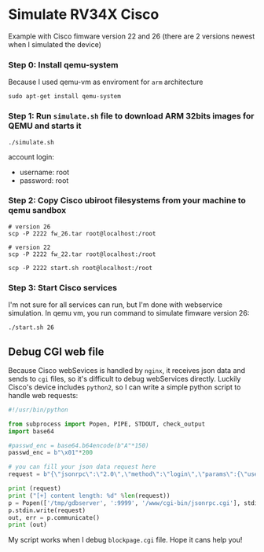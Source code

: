 # Simulate RV34X Cisco

Example with Cisco fimware version 22 and 26 (there are 2 versions newest when I simulated the device)

### Step 0: Install qemu-system
Because I used qemu-vm as enviroment for `arm` architecture
```
sudo apt-get install qemu-system
```

### Step 1: Run `simulate.sh` file to download ARM 32bits images for QEMU and starts it
```
./simulate.sh
```
account login:
- username: root
- password: root

### Step 2: Copy Cisco ubiroot filesystems from your machine to qemu sandbox
```
# version 26
scp -P 2222 fw_26.tar root@localhost:/root

# version 22
scp -P 2222 fw_22.tar root@localhost:/root

scp -P 2222 start.sh root@localhost:/root
```
### Step 3: Start Cisco services
I'm not sure for all services can run, but I'm done with webservice simulation.
In qemu vm, you run command to simulate fimware version 26:
```
./start.sh 26
```
## Debug CGI web file
Because Cisco webSevices is handled by `nginx`, it receives json data and sends to `cgi` files, so it's difficult to debug webServices directly. Luckily Cisco's device includes `python2`, so I can write a simple python script to handle web requests:
```python
#!/usr/bin/python

from subprocess import Popen, PIPE, STDOUT, check_output
import base64

#passwd_enc = base64.b64encode(b"A"*150)
passwd_enc = b"\x01"*200

# you can fill your json data request here
request = b"{\"jsonrpc\":\"2.0\",\"method\":\"login\",\"params\":{\"user\":\"sssss\",\"pass\":\"" + passwd_enc + "\",\"lang\":\"English\"}}"

print (request)
print ("[+] content length: %d" %len(request))
p = Popen(['/tmp/gdbserver', ':9999', '/www/cgi-bin/jsonrpc.cgi'], stdin=PIPE, stdout=PIPE)
p.stdin.write(request)
out, err = p.communicate()
print (out)

```
My script works when I debug `blockpage.cgi` file. Hope it cans help you!

